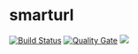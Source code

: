 # smarturl
> 

[![Build Status](https://travis-ci.org/andrelimabessa/smarturl.svg?branch=master)](https://travis-ci.org/andrelimabessa/smarturl)
[![Quality Gate](https://sonarcloud.io/api/project_badges/measure?project=andrelimabessa_smarturl&metric=alert_status)](https://sonarcloud.io/dashboard?id=andrelimabessa_smarturl) 
<a href="https://opensource.org/licenses/MIT"><img src="https://img.shields.io/badge/License-MIT-blue.svg"></a>


